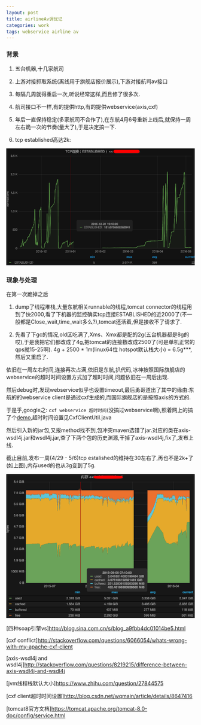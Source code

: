 ```yaml
---
layout: post
title: airlineAv调优记
categories: work
tags: webservice airline av
---
```


### 背景

1.  五台机器,十几家航司

2.  上游对接抓取系统(离线用于旗舰店报价展示),下游对接航司av接口

3.  每隔几周就得重启一次,听说经常这样,而且修了很多次.

4.  航司接口不一样,有的提供http,有的提供webservice(axis,cxf)

5.  年后一直保持稳定(多家航司不合作了),在东航4月6号重新上线后,就保持一周左右跪一次的节奏(量大了),于是决定搞一下.

6.  tcp established高达2k:

![airlineAv tcp连接监控](/images/performance/airlineav_tcp_established.png)

### 现象与处理

在第一次跪掉之后

1.  dump了线程堆栈,大量东航相关runnable的线程,tomcat connector的线程用到了快2000,看了下机器的监控确实tcp连接ESTABLISHED的近2000了(不一般都是Close_wait,time_wait多么?),tomcat还活着,但是接收不了请求了.

2.  先看了下gc的情况,old区吃满了,Xms、Xmx都是配的2g(五台机器都是8g的哎),于是我把它们都改成了4g,把tomcat的连接数改成2500了(可是单机正常的qps就15-25啊).
4g + 2500 * 1m(linux64位 hotspot默认栈大小) = 6.5g***,然后又重启了.

依旧在一周左右时间,连接再次占满,依旧是东航,扒代码,冰神按照国际旗舰店的webservice的超时时间设置方式加了超时时间,问题依旧在一周后出现.

然后debug时,发现webservice似乎也设置timeout,最后勇哥道出了其中的缘由:东航的的webservice client是通过cxf生成的,而国际旗舰店的是按照axis的方式的.

于是乎,google之: `cxf webservice 超时时间`(没搞过webservice啊),照着网上的搞了个[demo](https://github.com/lcj1992/learn/blob/master/java/src/main/java/cxf),超时时间设置见CxfClientUtil.java

然后引入新的jar包,又报method找不到,包冲突maven选错了jar.对应的类在axis-wsdl4j.jar和wsdl4j.jar,查了下两个包的历史渊源,干掉了axis-wsdl4j,fix了,发布上线.

截止目前,发布一周(4/29 - 5/6)tcp estalished的维持在30左右了,再也不是2k+了(如上图),内存used的也从3g变到了5g.

![airlineav 内存](/images/performance/airlineav_mem.png)

[四种soap引擎vs]<http://blog.sina.com.cn/s/blog_a9fbb4dc01014be5.html>

[cxf conflict]<http://stackoverflow.com/questions/6066054/whats-wrong-with-my-apache-cxf-client>

[axis-wsdl4j and wsdl4j]<http://stackoverflow.com/questions/8219215/difference-between-axis-wsdl4j-and-wsdl4j>

[jvm线程栈默认大小]<https://www.zhihu.com/question/27844575>

[cxf client超时时间设置]<http://blog.csdn.net/wqmain/article/details/8647416>

[tomcat8官方文档]<https://tomcat.apache.org/tomcat-8.0-doc/config/service.html>
